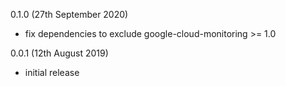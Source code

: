 0.1.0 (27th September 2020)

* fix dependencies to exclude google-cloud-monitoring >= 1.0

0.0.1 (12th August 2019)

* initial release
